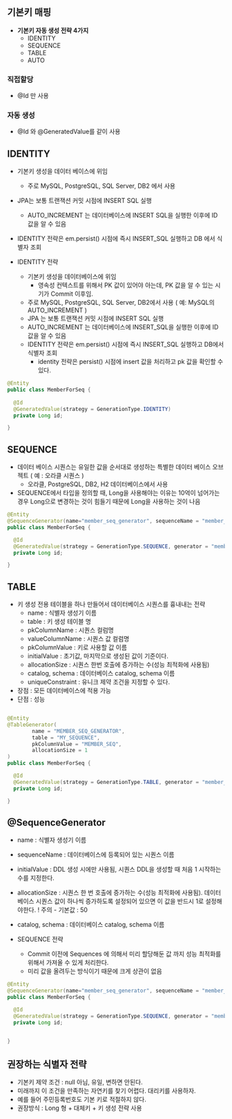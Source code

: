 ## 기본키 매핑 

- **기본키 자동 생성 전략 4가지** 
  - IDENTITY
  - SEQUENCE
  - TABLE
  - AUTO

### 직접할당 

- @Id 만 사용 

### 자동 생성 

- @Id 와 @GeneratedValue를 같이 사용 

## IDENTITY

- 기본키 생성을 데이터 베이스에 위임 
  - 주로 MySQL, PostgreSQL, SQL Server, DB2 에서 사용 
- JPA는 보통 트랜잭션 커밋 시점에 INSERT SQL 실행 
  - AUTO_INCREMENT 는 데이터베이스에 INSERT SQL을 실행한 이후에 ID 값을 알 수 있음
- IDENTITY 전략은 em.persist() 시점에 즉시 INSERT_SQL 실행하고 DB 에서 식별자 조회 

- IDENTITY 전략 
  - 기본키 생성을 데이터베이스에 위임
    - 영속성 컨텍스트를 위해서 PK 값이 있어야 아는데, PK 값을 알 수 있는 시기가 Commit 이후임.
  - 주로 MySQL, PostgreSQL, SQL Server, DB2에서 사용 ( 예: MySQL의 AUTO_INCREMENT )
  - JPA 는 보통 트랜잭션 커밋 시점에 INSERT SQL 실행 
  - AUTO_INCREMENT 는 데이터베이스에 INSERT_SQL을 실행한 이후에 ID 값을 알 수 있음 
  - IDENTITY 전략은 em.persist() 시점에 즉시 INSERT_SQL 실행하고 DB에서 식별자 조회 
    - identity 전략은 persist() 시점에 insert 값을 처리하고 pk 값을 확인할 수 있다. 


```java
@Entity
public class MemberForSeq {
    
  @Id
  @GeneratedValue(strategy = GenerationType.IDENTITY)
  private Long id;

}
```

## SEQUENCE

- 데이터 베이스 시퀀스는 유일한 값을 순서대로 생성하는 특별한 데이터 베이스 오브젝트 ( 예 : 오라클 시퀀스 )
  - 오라클, PostgreSQL, DB2, H2 데이터베이스에서 사용 
- SEQUENCE에서 타입을 정의할 때, Long을 사용해야는 이유는 10억이 넘어가는 경우 Long으로 변경하는 것이 힘들기 때문에 Long을 사용하는 것이 나음

```java
@Entity
@SequenceGenerator(name="member_seq_generator", sequenceName = "member_seq", allocationSize = 1)
public class MemberForSeq {

  @Id
  @GeneratedValue(strategy = GenerationType.SEQUENCE, generator = "member_seq_generator")
  private Long id;

}
```

## TABLE

- 키 생성 전용 테이블을 하나 만들어서 데이터베이스 시퀀스를 흉내내는 전략
    - name : 식별자 생성기 이름 
    - table : 키 생성 테이블 명 
    - pkColumnName : 시퀀스 컬럼명
    - valueColumnName : 시퀀스 값 컬럼명
    - pkColumnValue : 키로 사용할 값 이름 
    - initialValue : 초기값, 마지막으로 생성된 값이 기준이다. 
    - allocationSize : 시퀀스 한번 호출에 증가하는 수(성능 최적화에 사용됨)
    - catalog, schema : 데이터베이스 catalog, schema 이름 
    - uniqueConstraint : 유니크 제약 조건을 지정할 수 있다.
- 장점 : 모든 데이터베이스에 적용 가능 
- 단점 : 성능

```java

@Entity
@TableGenerator(
        name = "MEMBER_SEQ_GENERATOR",
        table = "MY_SEQUENCE",
        pkColumnValue = "MEMBER_SEQ",
        allocationSize = 1
)
public class MemberForSeq {

  @Id
  @GeneratedValue(strategy = GenerationType.TABLE, generator = "member_seq_generator")
  private Long id;

}

```

## @SequenceGenerator
- name : 식별자 생성기 이름 
- sequenceName : 데이터베이스에 등록되어 있는 시퀀스 이름 
- initialValue : DDL 생성 시에만 사용됨, 시퀀스 DDL을 생성할 때 처음 1 시작하는 수를 지정한다. 
- allocationSize : 시퀀스 한 번 호출에 증가하는 수(성능 최적화에 사용됨). 데이터베이스 시퀀스 값이 하나씩 증가하도록 설정되어 있으면 이 
  값을 반드시 1로 설정해야한다. ! 주의 - 기본값 : 50
- catalog, schema : 데이터베이스 catalog, schema 이름 
  
- SEQUENCE 전략
  - Commit 이전에 Sequences 에 의해서 미리 할당해둔 값 까지 성능 최적화를 위해서 가져올 수 있게 처리한다. 
  - 미리 값을 올려두는 방식이기 때문에 크게 상관이 없음 

```java
@Entity
@SequenceGenerator(name="member_seq_generator", sequenceName = "member_seq", allocationSize = 1)
public class MemberForSeq {

  @Id
  @GeneratedValue(strategy = GenerationType.SEQUENCE, generator = "member_seq_generator")
  private Long id;


}
```

## 권장하는 식별자 전략

- 기본키 제약 조건 : null 아님, 유일, 변하면 안된다. 
- 미래까지 이 조건을 만족하는 자연키를 찾기 어렵다. 대리키를 사용하자. 
- 예를 들어 주민등록번호도 기본 키로 적절하지 않다. 
- 권장방식 : Long 형 + 대체키 + 키 생성 전략 사용  

  

